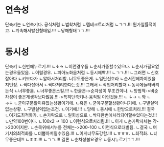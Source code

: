 # 연속성
단축키는
ㄴ연속기다.
공식처럼
ㄴ법학처럼
ㄴ템테크트리처럼
ㄴㄱㄱ.!!!
뭔가일률적이고.
ㄴ계속해서발전형태임.!!!
ㄴ당해형태ㄱㄱ.!!!

# 동시성
단축키
ㄴ한번에누르기.!!!
ㄴ↓→
ㄴ이런경우들
ㄴ순서가중할수있으나.
ㄴ순서가필요없는경우들있음.
ㄴ이럴경우.
ㄴ피아노화음처럼
ㄴ동시에빡.!!!
ㄴㄱㄱ.!!!
ㄴ그러면
ㄴ신호잡아다
ㄴ키보다가
ㄴ알아서처리함.
너무도좋은게.
ㄴ일단신호라
ㄴ순서간에차이있을지언정.
ㄴ싹다잡아서
ㄴ싹다처리한다는것.!!!
그래서
ㄴ작업처리할때
ㄴ동시에눌러버리는식
ㄴ너무좋음.
ㄴ너무좋은스킬.!!!
ㄴ한글은->순차성이 무조건이나.
ㄴ방법적->비순차성이  좋은게생각보다많음.!!!->특히단축키나-움직임 이런것들.!!!
ㄴ ↓→
ㄴ와
ㄴ →↓
ㄴ굳이구분할이유없는상황이기에.
ㄴ혹은
ㄴ굳이구분할상황아니기에.
ㄴ구별실익없는상황.
ㄴ구별실익없는조건.
ㄴ이기에.!!!
ㄴ당해
ㄴ동시에
ㄴ한방으로처리.!!!
결국
ㄴ여기도최적화가.
ㄴ손가락으로
ㄴ일회성으로
ㄴ싹다한번에처리되어할수있다는것.!!!
ㄴ만약100번이다.
ㄴ100x2 -> 100
ㄴ이런식으로처리됨.!!!
ㄴ이게
ㄴ손가락자체는 각->200이지만.
ㄴ손목위에서누름 전체는->200-100
ㄴ이런식으로대별됨.
ㄴ결국
ㄴ여기서의최적화를
ㄴ더뽑아버릴수있음.!!!
ㄴ이게너무도강함.!!!
ㄴㅎㅎㅎ.
ㄴ최적화.
ㄴ너무좋은데?!
ㄴㅎㅎ.!!!
ㄴㄱㄱ.!!!
결론
ㄴ순차성불요경우
ㄴ동시누르기ㄱㄱ.!!!
